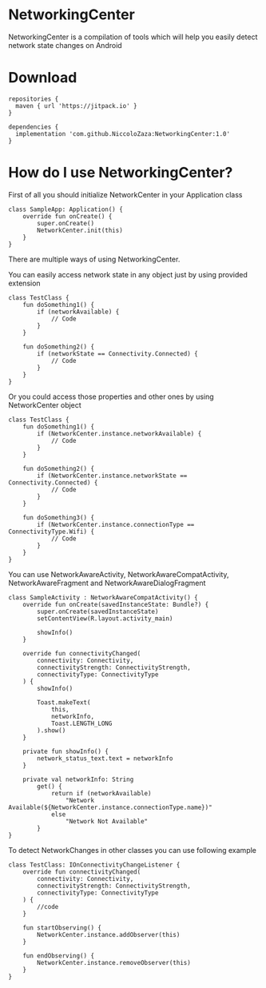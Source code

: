 # NetworkingCenter
NetworkingCenter is a compilation of tools which will help you easily detect network state changes on Android

# Download
```
repositories {
  maven { url 'https://jitpack.io' }
}

dependencies {
  implementation 'com.github.NiccoloZaza:NetworkingCenter:1.0'
}
```

# How do I use NetworkingCenter?
First of all you should initialize NetworkCenter in your Application class
```
class SampleApp: Application() {
    override fun onCreate() {
        super.onCreate()
        NetworkCenter.init(this)
    }
}
```


There are multiple ways of using NetworkingCenter. 

You can easily access network state in any object just by using provided extension
```
class TestClass {
    fun doSomething1() {
        if (networkAvailable) {
            // Code
        }
    }

    fun doSomething2() {
        if (networkState == Connectivity.Connected) {
            // Code
        }
    }
}
```

Or you could access those properties and other ones by using NetworkCenter object

```
class TestClass {
    fun doSomething1() {
        if (NetworkCenter.instance.networkAvailable) {
            // Code
        }
    }

    fun doSomething2() {
        if (NetworkCenter.instance.networkState == Connectivity.Connected) {
            // Code
        }
    }

    fun doSomething3() {
        if (NetworkCenter.instance.connectionType == ConnectivityType.Wifi) {
            // Code
        }
    }
}
```

You can use NetworkAwareActivity, NetworkAwareCompatActivity, NetworkAwareFragment and NetworkAwareDialogFragment
```
class SampleActivity : NetworkAwareCompatActivity() {
    override fun onCreate(savedInstanceState: Bundle?) {
        super.onCreate(savedInstanceState)
        setContentView(R.layout.activity_main)

        showInfo()
    }

    override fun connectivityChanged(
        connectivity: Connectivity,
        connectivityStrength: ConnectivityStrength,
        connectivityType: ConnectivityType
    ) {
        showInfo()

        Toast.makeText(
            this,
            networkInfo,
            Toast.LENGTH_LONG
        ).show()
    }

    private fun showInfo() {
        network_status_text.text = networkInfo
    }

    private val networkInfo: String 
        get() {
            return if (networkAvailable) 
                "Network Available(${NetworkCenter.instance.connectionType.name})" 
            else 
                "Network Not Available"
        }
}
```

To detect NetworkChanges in other classes you can use following example
```
class TestClass: IOnConnectivityChangeListener {
    override fun connectivityChanged(
        connectivity: Connectivity,
        connectivityStrength: ConnectivityStrength,
        connectivityType: ConnectivityType
    ) {
        //code
    }

    fun startObserving() {
        NetworkCenter.instance.addObserver(this)
    }

    fun endObserving() {
        NetworkCenter.instance.removeObserver(this)
    }
}
```
